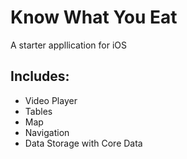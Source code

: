 # Know What You Eat
A starter appllication for iOS

## Includes:
* Video Player
* Tables
* Map
* Navigation
* Data Storage with Core Data
